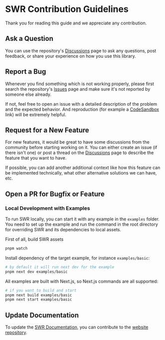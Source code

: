 # SWR Contribution Guidelines

Thank you for reading this guide and we appreciate any contribution.

## Ask a Question

You can use the repository's [Discussions](https://github.com/vercel/swr/discussions) page to ask any questions, post feedback, or share your experience on how you use this library.

## Report a Bug

Whenever you find something which is not working properly, please first search the repository's [Issues](https://github.com/vercel/swr/issues) page and make sure it's not reported by someone else already.

If not, feel free to open an issue with a detailed description of the problem and the expected behavior. And reproduction (for example a [CodeSandbox](https://codesandbox.io) link) will be extremely helpful.

## Request for a New Feature

For new features, it would be great to have some discussions from the community before starting working on it. You can either create an issue (if there isn't one) or post a thread on the [Discussions](https://github.com/vercel/swr/discussions) page to describe the feature that you want to have.

If possible, you can add another additional context like how this feature can be implemented technically, what other alternative solutions we can have, etc.

## Open a PR for Bugfix or Feature

### Local Development with Examples

To run SWR locally, you can start it with any example in the `examples` folder. You need to set up the example and run the command in the root directory for overriding SWR and its dependencies to local assets.

First of all, build SWR assets

```sh
pnpm watch
```

Install dependency of the target example, for instance `examples/basic`:


```sh
# by default it will run next dev for the example
pnpm next dev examples/basic
```

All examples are built with Next.js, so Next.js commands are all supported:

```sh
# if you want to build and start
pnpm next build examples/basic
pnpm next start examples/basic
```
## Update Documentation

To update the [SWR Documentation](https://swr.vercel.app), you can contribute to the [website repository](https://github.com/vercel/swr-site).
